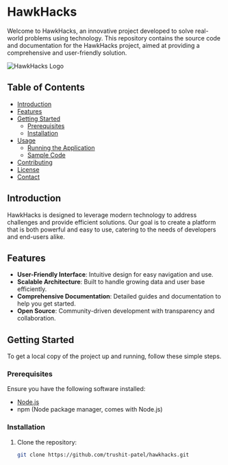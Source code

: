 # HawkHacks

Welcome to HawkHacks, an innovative project developed to solve real-world problems using technology. This repository contains the source code and documentation for the HawkHacks project, aimed at providing a comprehensive and user-friendly solution.

![HawkHacks Logo](path/to/logo.png)

## Table of Contents

- [Introduction](#introduction)
- [Features](#features)
- [Getting Started](#getting-started)
  - [Prerequisites](#prerequisites)
  - [Installation](#installation)
- [Usage](#usage)
  - [Running the Application](#running-the-application)
  - [Sample Code](#sample-code)
- [Contributing](#contributing)
- [License](#license)
- [Contact](#contact)

## Introduction

HawkHacks is designed to leverage modern technology to address challenges and provide efficient solutions. Our goal is to create a platform that is both powerful and easy to use, catering to the needs of developers and end-users alike.

## Features

- **User-Friendly Interface**: Intuitive design for easy navigation and use.
- **Scalable Architecture**: Built to handle growing data and user base efficiently.
- **Comprehensive Documentation**: Detailed guides and documentation to help you get started.
- **Open Source**: Community-driven development with transparency and collaboration.

## Getting Started

To get a local copy of the project up and running, follow these simple steps.

### Prerequisites

Ensure you have the following software installed:

- [Node.js](https://nodejs.org/en/download/)
- npm (Node package manager, comes with Node.js)

### Installation

1. Clone the repository:

   ```sh
   git clone https://github.com/trushit-patel/hawkhacks.git
